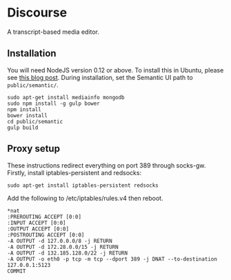 # Discourse

A transcript-based media editor.

## Installation

You will need NodeJS version 0.12 or above. To install this in Ubuntu, please
see [this blog
post](https://nodesource.com/blog/nodejs-v012-iojs-and-the-nodesource-linux-repositories).
During installation, set the Semantic UI path to `public/semantic/`.

    sudo apt-get install mediainfo mongodb
    sudo npm install -g gulp bower
    npm install
    bower install
    cd public/semantic
    gulp build

## Proxy setup

These instructions redirect everything on port 389 through socks-gw. Firstly,
install iptables-persistent and redsocks:

    sudo apt-get install iptables-persistent redsocks

Add the following to /etc/iptables/rules.v4 then reboot.

    *nat
    :PREROUTING ACCEPT [0:0]
    :INPUT ACCEPT [0:0]
    :OUTPUT ACCEPT [0:0]
    :POSTROUTING ACCEPT [0:0]
    -A OUTPUT -d 127.0.0.0/8 -j RETURN
    -A OUTPUT -d 172.28.0.0/15 -j RETURN
    -A OUTPUT -d 132.185.128.0/22 -j RETURN
    -A OUTPUT -o eth0 -p tcp -m tcp --dport 389 -j DNAT --to-destination 127.0.0.1:5123
    COMMIT
